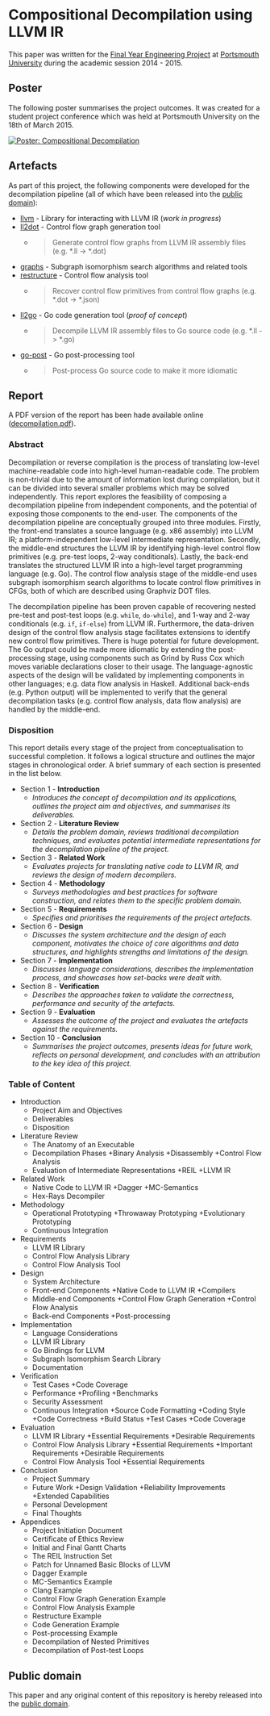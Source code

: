 # Compositional Decompilation using LLVM IR

This paper was written for the [Final Year Engineering Project][PJE40] at [Portsmouth University] during the academic session 2014 - 2015.

[PJE40]: https://register.port.ac.uk/apex/f?p=111:3:0::NO::P3_UNIT_ID:397236263
[Portsmouth University]: http://www.port.ac.uk/

## Poster

The following poster summarises the project outcomes. It was created for a student project conference which was held at Portsmouth University on the 18th of March 2015.

[![Poster: Compositional Decompilation](https://raw.githubusercontent.com/mewpaper/decompilation/master/poster/poster.png)](https://raw.githubusercontent.com/mewpaper/decompilation/master/poster/poster.pdf)

## Artefacts

As part of this project, the following components were developed for the decompilation pipeline (all of which have been released into the [public domain]):

* [llvm](https://github.com/llir/llvm) - Library for interacting with LLVM IR (*work in progress*)
* [ll2dot](https://github.com/decomp/ll2dot) - Control flow graph generation tool
    + > Generate control flow graphs from LLVM IR assembly files (e.g. *.ll -> *.dot)
* [graphs](https://github.com/decomp/graphs) - Subgraph isomorphism search algorithms and related tools
* [restructure](https://github.com/decomp/restructure) - Control flow analysis tool
    + > Recover control flow primitives from control flow graphs (e.g. *.dot -> *.json)
* [ll2go](https://github.com/decomp/ll2go) - Go code generation tool (*proof of concept*)
    + > Decompile LLVM IR assembly files to Go source code (e.g. *.ll -> *.go)
* [go-post](https://github.com/decomp/go-post) - Go post-processing tool
    + > Post-process Go source code to make it more idiomatic

## Report

A PDF version of the report has been hade available online ([decompilation.pdf](https://raw.githubusercontent.com/mewpaper/decompilation/master/decompilation.pdf)).

### Abstract

Decompilation or reverse compilation is the process of translating low-level machine-readable code into high-level human-readable code. The problem is non-trivial due to the amount of information lost during compilation, but it can be divided into several smaller problems which may be solved independently. This report explores the feasibility of composing a decompilation pipeline from independent components, and the potential of exposing those components to the end-user. The components of the decompilation pipeline are conceptually grouped into three modules. Firstly, the front-end translates a source language (e.g. x86 assembly) into LLVM IR; a platform-independent low-level intermediate representation. Secondly, the middle-end structures the LLVM IR by identifying high-level control flow primitives (e.g. pre-test loops, 2-way conditionals). Lastly, the back-end translates the structured LLVM IR into a high-level target programming language (e.g. Go). The control flow analysis stage of the middle-end uses subgraph isomorphism search algorithms to locate control flow primitives in CFGs, both of which are described using Graphviz DOT files.

The decompilation pipeline has been proven capable of recovering nested pre-test and post-test loops (e.g. `while`, `do-while`), and 1-way and 2-way conditionals (e.g. `if`, `if-else`) from LLVM IR. Furthermore, the data-driven design of the control flow analysis stage facilitates extensions to identify new control flow primitives. There is huge potential for future development. The Go output could be made more idiomatic by extending the post-processing stage, using components such as Grind by Russ Cox which moves variable declarations closer to their usage. The language-agnostic aspects of the design will be validated by implementing components in other languages; e.g. data flow analysis in Haskell. Additional back-ends (e.g. Python output) will be implemented to verify that the general decompilation tasks (e.g. control flow analysis, data flow analysis) are handled by the middle-end.


### Disposition

This report details every stage of the project from conceptualisation to successful completion. It follows a logical structure and outlines the major stages in chronological order. A brief summary of each section is presented in the list below.

* Section 1 - **Introduction**
    - *Introduces the concept of decompilation and its applications, outlines the project aim and objectives, and summarises its deliverables.*
* Section 2 - **Literature Review**
    - *Details the problem domain, reviews traditional decompilation techniques, and evaluates potential intermediate representations for the decompilation pipeline of the project.*
* Section 3 - **Related Work**
    - *Evaluates projects for translating native code to LLVM IR, and reviews the design of modern decompilers.*
* Section 4 - **Methodology**
    - *Surveys methodologies and best practices for software construction, and relates them to the specific problem domain.*
* Section 5 - **Requirements**
    - *Specifies and prioritises the requirements of the project artefacts.*
* Section 6 - **Design**
    - *Discusses the system architecture and the design of each component, motivates the choice of core algorithms and data structures, and highlights strengths and limitations of the design.*
* Section 7 - **Implementation**
    - *Discusses language considerations, describes the implementation process, and showcases how set-backs were dealt with.*
* Section 8 - **Verification**
    - *Describes the approaches taken to validate the correctness, performance and security of the artefacts.*
* Section 9 - **Evaluation**
    - *Assesses the outcome of the project and evaluates the artefacts against the requirements.*
* Section 10 - **Conclusion**
    - *Summarises the project outcomes, presents ideas for future work, reflects on personal development, and concludes with an attribution to the key idea of this project.*

### Table of Content

* Introduction
    - Project Aim and Objectives
    - Deliverables
    - Disposition
* Literature Review
    - The Anatomy of an Executable
    - Decompilation Phases
        +Binary Analysis
        +Disassembly
        +Control Flow Analysis
    - Evaluation of Intermediate Representations
        +REIL
        +LLVM IR
* Related Work
    - Native Code to LLVM IR
        +Dagger
        +MC-Semantics
    - Hex-Rays Decompiler
* Methodology
    - Operational Prototyping
        +Throwaway Prototyping
        +Evolutionary Prototyping
    - Continuous Integration
* Requirements
    - LLVM IR Library
    - Control Flow Analysis Library
    - Control Flow Analysis Tool
* Design
    - System Architecture
    - Front-end Components
        +Native Code to LLVM IR
        +Compilers
    - Middle-end Components
        +Control Flow Graph Generation
        +Control Flow Analysis
    - Back-end Components
        +Post-processing
* Implementation
    - Language Considerations
    - LLVM IR Library
    - Go Bindings for LLVM
    - Subgraph Isomorphism Search Library
    - Documentation
* Verification
    - Test Cases
        +Code Coverage
    - Performance
        +Profiling
        +Benchmarks
    - Security Assessment
    - Continuous Integration
        +Source Code Formatting
        +Coding Style
        +Code Correctness
        +Build Status
        +Test Cases
        +Code Coverage
* Evaluation
    - LLVM IR Library
        +Essential Requirements
        +Desirable Requirements
    - Control Flow Analysis Library
        +Essential Requirements
        +Important Requirements
        +Desirable Requirements
    - Control Flow Analysis Tool
        +Essential Requirements
* Conclusion
    - Project Summary
    - Future Work
        +Design Validation
        +Reliability Improvements
        +Extended Capabilities
    - Personal Development
    - Final Thoughts
* Appendices
    - Project Initiation Document
    - Certificate of Ethics Review
    - Initial and Final Gantt Charts
    - The REIL Instruction Set
    - Patch for Unnamed Basic Blocks of LLVM
    - Dagger Example
    - MC-Semantics Example
    - Clang Example
    - Control Flow Graph Generation Example
    - Control Flow Analysis Example
    - Restructure Example
    - Code Generation Example
    - Post-processing Example
    - Decompilation of Nested Primitives
    - Decompilation of Post-test Loops

## Public domain

This paper and any original content of this repository is hereby released into the [public domain].

[public domain]: https://creativecommons.org/publicdomain/zero/1.0/
